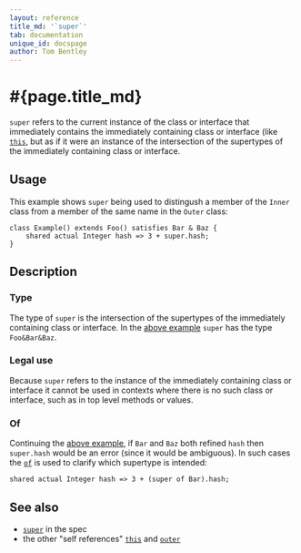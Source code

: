 ```yaml
---
layout: reference
title_md: '`super`'
tab: documentation
unique_id: docspage
author: Tom Bentley
---
```


# #{page.title_md}

`super` refers to the current instance of the class or interface that immediately contains the 
immediately containing class or interface (like [`this`](../this/), but as if it 
were an instance of the intersection of the supertypes of the immediately containing 
class or interface.

## Usage 

This example shows `super` being used to distingush a member of the `Inner` class from a 
member of the same name in the `Outer` class:

    class Example() extends Foo() satisfies Bar & Baz {
        shared actual Integer hash => 3 + super.hash;
    }

## Description

### Type

The type of `super` is the intersection of the supertypes of the immediately containing class or interface. 
In the [above example](#usage) `super` has the type `Foo&Bar&Baz`.

### Legal use

Because `super` refers to the instance of the immediately containing class or interface
it cannot be used in contexts where there is no such class or interface, such as
in top level methods or values.

### Of
Continuing the [above example](#usage), if `Bar` and `Baz` both refined `hash` 
then `super.hash` would be an error (since it would be ambiguous). In such 
cases the [`of`](../../operator/of) is used to clarify which supertype is intended:

    shared actual Integer hash => 3 + (super of Bar).hash;

## See also

* [`super`](#{site.urls.spec_current}#super) in the spec
* the other "self references" [`this`](../this) and [`outer`](../outer)
